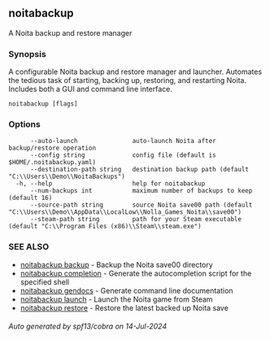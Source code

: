 ## noitabackup

A Noita backup and restore manager

### Synopsis

A configurable Noita backup and restore manager and launcher.  Automates the tedious task of starting,
backing up, restoring, and restarting Noita.  Includes both a GUI and command line interface.

```
noitabackup [flags]
```

### Options

```
      --auto-launch               auto-launch Noita after backup/restore operation
      --config string             config file (default is $HOME/.noitabackup.yaml)
      --destination-path string   destination backup path (default "C:\\Users\\Demo\\NoitaBackups")
  -h, --help                      help for noitabackup
      --num-backups int           maximum number of backups to keep (default 16)
      --source-path string        source Noita save00 path (default "C:\\Users\\Demo\\AppData\\LocalLow\\Nolla_Games_Noita\\save00")
      --steam-path string         path for your Steam executable (default "C:\\Program Files (x86)\\Steam\\steam.exe")
```

### SEE ALSO

* [noitabackup backup](noitabackup_backup.md)	 - Backup the Noita save00 directory
* [noitabackup completion](noitabackup_completion.md)	 - Generate the autocompletion script for the specified shell
* [noitabackup gendocs](noitabackup_gendocs.md)	 - Generate command line documentation
* [noitabackup launch](noitabackup_launch.md)	 - Launch the Noita game from Steam
* [noitabackup restore](noitabackup_restore.md)	 - Restore the latest backed up Noita save

###### Auto generated by spf13/cobra on 14-Jul-2024
